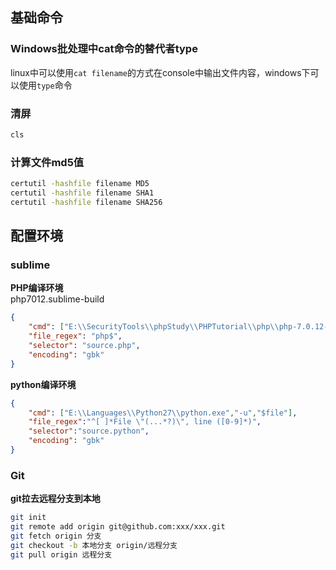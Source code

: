 ## 基础命令

### Windows批处理中cat命令的替代者type
linux中可以使用`cat filename`的方式在console中输出文件内容，windows下可以使用`type`命令

### 清屏
```bash
cls
```

### 计算文件md5值
```bash
certutil -hashfile filename MD5
certutil -hashfile filename SHA1
certutil -hashfile filename SHA256
```

## 配置环境

### sublime

**PHP编译环境**   
php7012.sublime-build  
```json
{
	"cmd": ["E:\\SecurityTools\\phpStudy\\PHPTutorial\\php\\php-7.0.12-nts\\php.exe", "$file"],
	"file_regex": "php$",
	"selector": "source.php",
	"encoding": "gbk"
}
```

**python编译环境**
```json
{
    "cmd": ["E:\\Languages\\Python27\\python.exe","-u","$file"],
    "file_regex":"^[ ]*File \"(...*?)\", line ([0-9]*)",
    "selector":"source.python",
    "encoding": "gbk"
}
```

### Git

**git拉去远程分支到本地**
```bash
git init 
git remote add origin git@github.com:xxx/xxx.git
git fetch origin 分支
git checkout -b 本地分支 origin/远程分支
git pull origin 远程分支
```